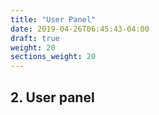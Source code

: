 ```yaml
---
title: "User Panel"
date: 2019-04-26T06:45:43-04:00
draft: true
weight: 20
sections_weight: 20
---
```


## 2. User panel
